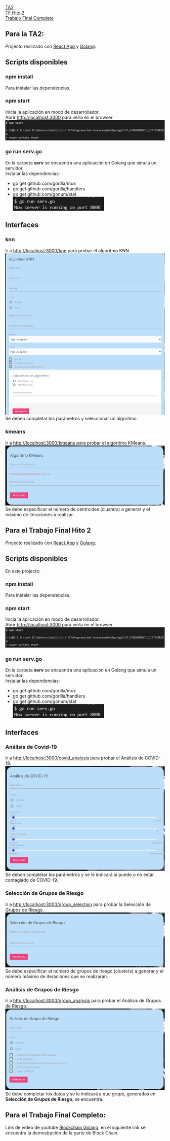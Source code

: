 [TA2](#ta2) <br/>
[TF Hito 2](#tfhito2) <br/>
[Trabajo Final Completo](#tfcompleto)

<a name="ta2"></a>
## Para la TA2:
Projecto realizado con [React App](https://github.com/facebook/create-react-app) y [Golang](https://golang.org/).
## Scripts disponibles

### npm install
Para instalar las dependencias.

### npm start
Inicia la aplicación en modo de desarrollador.<br />
Abrir [http://localhost:3000](http://localhost:3000) para verla en el browser.
![](https://github.com/KeilerX/TF_CONCURRENTE_DISTRIBUIDA/blob/master/imgs_test/npm_start.png)

### go run serv.go
En la carpeta **serv** se encuentra una aplicación en Golang que simula un servidor.<br />
Instalar las dependencias:
- go get github.com/gorilla/mux
- go get github.com/gorilla/handlers
- go get github.com/gonum/stat <br />
![](https://github.com/KeilerX/TF_CONCURRENTE_DISTRIBUIDA/blob/master/imgs_test/go_run_serv.png)

## Interfaces
### knn
Ir a [http://localhost:3000/knn](http://localhost:3000/knn) para probar el algoritmo KNN.<br />
![](https://github.com/KeilerX/TF_CONCURRENTE_DISTRIBUIDA/blob/master/imgs_test/knn.png)
Se deben completar los parámetros y seleccionar un algoritmo.

### kmeans
Ir a [http://localhost:3000/kmeans](http://localhost:3000/kmeans) para probar el algoritmo KMeans.<br />
![](https://github.com/KeilerX/TF_CONCURRENTE_DISTRIBUIDA/blob/master/imgs_test/kmeans.png)
Se debe especificar el número de centroides (clusters) a generar y el máximo de iteraciones a realizar.

<a name="tfhito2"></a>
## Para el Trabajo Final Hito 2
Projecto realizado con [React App](https://github.com/facebook/create-react-app) y [Golang](https://golang.org/).
## Scripts disponibles
En este projecto:

### npm install
Para instalar las dependencias.

### npm start
Inicia la aplicación en modo de desarrollador.<br />
Abrir [http://localhost:3000](http://localhost:3000) para verla en el browser.
![](https://github.com/KeilerX/TF_CONCURRENTE_DISTRIBUIDA/blob/master/imgs_test/npm_start.png)

### go run serv.go
En la carpeta **serv** se encuentra una aplicación en Golang que simula un servidor.<br />
Instalar las dependencias:
- go get github.com/gorilla/mux
- go get github.com/gorilla/handlers
- go get github.com/gonum/stat <br />
![](https://github.com/KeilerX/TF_CONCURRENTE_DISTRIBUIDA/blob/master/imgs_test/go_run_serv.png)

## Interfaces
### Análisis de Covid-19
Ir a [http://localhost:3000/covid_analysis](http://localhost:3000/covid_analysis) para probar el Análisis de COVID-19.<br />
![](https://github.com/KeilerX/TF_CONCURRENTE_DISTRIBUIDA/blob/master/imgs_test/covid_analysis.png)
Se deben completar los parámetros y se le indicará si puede o no estar contagiado de COVID-19.

### Selección de Grupos de Riesgo
Ir a [http://localhost:3000/group_selection](http://localhost:3000/group_selection) para probar la Selección de Grupos de Riesgo.<br />
![](https://github.com/KeilerX/TF_CONCURRENTE_DISTRIBUIDA/blob/master/imgs_test/group_selection.png)
Se debe especificar el número de grupos de riesgo (clusters) a generar y el número máximo de iteraciones que se realizarán.

### Análisis de Grupos de Riesgo
Ir a [http://localhost:3000/group_analysis](http://localhost:3000/group_analysis) para probar el Análisis de Grupos de Riesgo.<br />
![](https://github.com/KeilerX/TF_CONCURRENTE_DISTRIBUIDA/blob/master/imgs_test/group_analysis.png)
Se debe completar los datos y se le indicará a que grupo, generados en **Selección de Grupos de Riesgo**, se encuentra.

<a name="tfcompleto"></a>
## Para el Trabajo Final Completo:

Link de video de youtube [Blockchain Golang](https://youtu.be/UguTMtvOcpA), en el siguiente link se encuentra la demostración de la parte de Block Chain.
